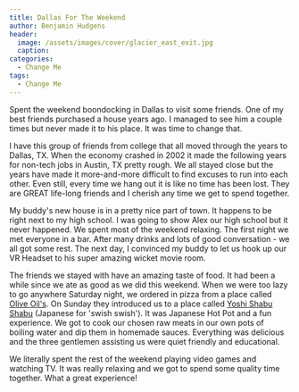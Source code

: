 ```yaml
---
title: Dallas For The Weekend
author: Benjamin Hudgens
header:
  image: /assets/images/cover/glacier_east_exit.jpg
  caption:
categories:
  - Change Me
tags:
  - Change Me
---
```


Spent the weekend boondocking in Dallas to visit some friends.  One of my best friends purchased a house years ago.  I managed to see him a couple times but never made it to his place.  It was time to change that.

I have this group of friends from college that all moved through the years to Dallas, TX.  When the economy crashed in 2002 it made the following years for non-tech jobs in Austin, TX pretty rough.  We all stayed close but the years have made it more-and-more difficult to find excuses to run into each other.  Even still, every time we hang out it is like no time has been lost.  They are GREAT life-long friends and I cherish any time we get to spend together.

My buddy's new house is in a pretty nice part of town.  It happens to be right next to my high school.  I was going to show Alex our high school but it never happened.  We spent most of the weekend relaxing.  The first night we met everyone in a bar.  After many drinks and lots of good conversation - we all got some rest.  The next day, I convinced my buddy to let us hook up our VR Headset to his super amazing wicket movie room.  

The friends we stayed with have an amazing taste of food. It had been a while since we ate as good as we did this weekend. When we were too lazy to go anywhere Saturday night, we ordered in pizza from a place called [Olive Oil's](http://www.oliveoilspizzeria.com/). On Sunday they introduced us to a place called [Yoshi Shabu Shabu](http://www.yoshishabushabu.com/) (Japanese for 'swish swish'). It was Japanese Hot Pot and a fun experience. We got to cook our chosen raw meats in our own pots of boiling water and dip them in homemade sauces. Everything was delicious and the three gentlemen assisting us were quiet friendly and educational. 

We literally spent the rest of the weekend playing video games and watching TV.  It was really relaxing and we got to spend some quality time together.  What a great experience!
